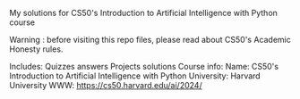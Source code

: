 My solutions for CS50's Introduction to Artificial Intelligence with Python course

Warning : before visiting this repo files, please read about CS50's Academic Honesty rules.

Includes:
Quizzes answers
Projects solutions
Course info:
Name: CS50's Introduction to Artificial Intelligence with Python
University: Harvard University
WWW: https://cs50.harvard.edu/ai/2024/
